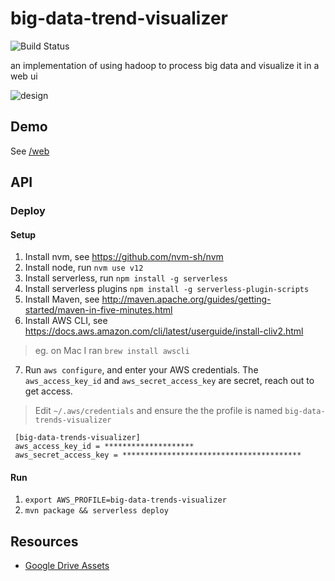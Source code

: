 # big-data-trend-visualizer

![Build Status](https://big-data-trends-visualizer-build-badges.s3.us-east-1.amazonaws.com/big-data-trends-visualizer.svg?cache=no)

an implementation of using hadoop to process big data and visualize it in a web ui

![design](https://docs.google.com/drawings/d/e/2PACX-1vRg5tLiMZQMVOzlVNXohsZ4fYRICpZPz2uCeUSxUwCrHvEfHw_jsEnCTbVxwTIrlL2DLpt2rN6OAdJ5/pub?w=2077&h=1553)

## Demo

See [/web](/web)

## API
### Deploy
#### Setup
1. Install nvm, see https://github.com/nvm-sh/nvm
2. Install node, run `nvm use v12`
3. Install serverless, run `npm install -g serverless`
4. Install serverless plugins `npm install -g serverless-plugin-scripts`
5. Install Maven, see http://maven.apache.org/guides/getting-started/maven-in-five-minutes.html
6. Install AWS CLI, see https://docs.aws.amazon.com/cli/latest/userguide/install-cliv2.html
  > eg. on Mac I ran `brew install awscli`

7. Run `aws configure`, and enter your AWS credentials. The `aws_access_key_id` and `aws_secret_access_key` are secret, reach out to get access.
  > Edit `~/.aws/credentials` and ensure the the profile is named `big-data-trends-visualizer`
  ```
   [big-data-trends-visualizer]
   aws_access_key_id = ********************
   aws_secret_access_key = ****************************************
   ```

#### Run
1. `export AWS_PROFILE=big-data-trends-visualizer`
2. `mvn package && serverless deploy`

## Resources
- [Google Drive Assets](https://drive.google.com/open?id=1LiMbmS4jtuIU6pJq253PPsLLYdJVAwwY)
